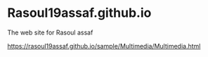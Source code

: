 # Rasoul19assaf.github.io
The web site for Rasoul assaf

https://rasoul19assaf.github.io/sample/Multimedia/Multimedia.html
